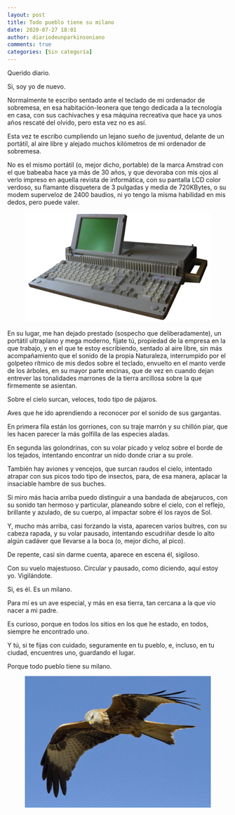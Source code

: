 ```yaml
---
layout: post
title: Todo pueblo tiene su milano
date: 2020-07-27 18:01
author: diariodeunparkinsoniano
comments: true
categories: [Sin categoría]
---
```

<!-- wp:paragraph -->
<p>Querido diario.</p>
<!-- /wp:paragraph -->

<!-- wp:paragraph -->
<p>Si, soy yo de nuevo.</p>
<!-- /wp:paragraph -->

<!-- wp:paragraph -->
<p>Normalmente te escribo sentado ante el teclado de mi ordenador de sobremesa, en esa habitación-leonera que tengo dedicada a la tecnología en casa, con sus cachivaches y esa máquina recreativa que hace ya unos años rescaté del olvido, pero esta vez no es así.</p>
<!-- /wp:paragraph -->

<!-- wp:paragraph -->
<p>Esta vez te escribo cumpliendo un lejano sueño de juventud, delante de un portátil, al aire libre y alejado muchos kilómetros de mi ordenador de sobremesa.</p>
<!-- /wp:paragraph -->

<!-- wp:paragraph -->
<p>No es el mismo portátil (o, mejor dicho, portable) de la marca Amstrad con el que babeaba hace ya más de 30 años, y que devoraba con mis ojos al verlo impreso en aquella revista de informática, con su pantalla LCD color verdoso, su flamante disquetera de 3 pulgadas y media de 720KBytes, o su modem superveloz de 2400 baudios, ni yo tengo la misma habilidad en mis dedos, pero puede valer.</p>
<!-- /wp:paragraph -->

<!-- wp:image {"align":"left","id":1102,"sizeSlug":"large"} -->
<div clasXs="wp-block-image"><figure class="alignleft size-large"><img class="img-fluid"  src="/assets/images/2020/07/amstrad_ppc512_open-1.jpg?w=1024" alt="" clasXs="wp-image-1102" /></figure></div>
<!-- /wp:image -->

<!-- wp:paragraph -->
<p>En su lugar, me han dejado prestado (sospecho que deliberadamente), un portátil ultraplano y mega moderno, fíjate tú, propiedad de la empresa en la que trabajo, y en el que te estoy escribiendo, sentado al aire libre, sin más acompañamiento que el sonido de la propia Naturaleza, interrumpido por el golpeteo rítmico de mis dedos sobre el teclado, envuelto en el manto verde de los árboles, en su mayor parte encinas, que de vez en cuando dejan entrever las tonalidades marrones de la tierra arcillosa sobre la que firmemente se asientan.</p>
<!-- /wp:paragraph -->

<!-- wp:paragraph -->
<p>Sobre el cielo surcan, veloces, todo tipo de pájaros.</p>
<!-- /wp:paragraph -->

<!-- wp:paragraph -->
<p>Aves que he ido aprendiendo a reconocer por el sonido de sus gargantas.</p>
<!-- /wp:paragraph -->

<!-- wp:paragraph -->
<p>En primera fila están los gorriones, con su traje marrón y su chillón piar, que les hacen parecer la más golfilla de las especies aladas.</p>
<!-- /wp:paragraph -->

<!-- wp:paragraph -->
<p>En segunda las golondrinas, con su volar picado y veloz sobre el borde de los tejados, intentando encontrar un nido donde criar a su prole.</p>
<!-- /wp:paragraph -->

<!-- wp:paragraph -->
<p>También hay aviones y vencejos, que surcan raudos el cielo, intentado atrapar con sus picos todo tipo de insectos, para, de esa manera, aplacar la insaciable hambre de sus buches.</p>
<!-- /wp:paragraph -->

<!-- wp:paragraph -->
<p>Si miro más hacia arriba puedo distinguir a una bandada de abejarucos, con su sonido tan hermoso y particular, planeando sobre el cielo, con el reflejo, brillante y azulado, de su cuerpo, al impactar sobre él los rayos de Sol.</p>
<!-- /wp:paragraph -->

<!-- wp:paragraph -->
<p>Y, mucho más arriba, casi forzando la vista, aparecen varios buitres, con su cabeza rapada, y su volar pausado, intentando escudriñar desde lo alto algún cadáver que llevarse a la boca (o, mejor dicho, al pico).</p>
<!-- /wp:paragraph -->

<!-- wp:paragraph -->
<p>De repente, casi sin darme cuenta, aparece en escena él, sigiloso.</p>
<!-- /wp:paragraph -->

<!-- wp:paragraph -->
<p>Con su vuelo majestuoso. Circular y pausado, como diciendo, aquí estoy yo. Vigilándote.</p>
<!-- /wp:paragraph -->

<!-- wp:paragraph -->
<p>Si, es él. Es un milano.</p>
<!-- /wp:paragraph -->

<!-- wp:paragraph -->
<p>Para mí es un ave especial, y más en esa tierra, tan cercana a la que vio nacer a mi padre.</p>
<!-- /wp:paragraph -->

<!-- wp:paragraph -->
<p>Es curioso, porque en todos los sitios en los que he estado, en todos, siempre he encontrado uno.</p>
<!-- /wp:paragraph -->

<!-- wp:paragraph -->
<p>Y tú, si te fijas con cuidado, seguramente en tu pueblo, e, incluso, en tu ciudad, encuentres uno, guardando el lugar.</p>
<!-- /wp:paragraph -->

<!-- wp:paragraph -->
<p>Porque todo pueblo tiene su milano.</p>
<!-- /wp:paragraph -->

<!-- wp:paragraph -->
<p></p>
<!-- /wp:paragraph -->

<!-- wp:image {"id":1104,"sizeSlug":"large"} -->
<figure clasXs="wp-block-image size-large"><img class="img-fluid"  src="/assets/images/2020/07/2020011314573493668-1.jpg?w=1024" alt="" clasXs="wp-image-1104" /></figure>
<!-- /wp:image -->
